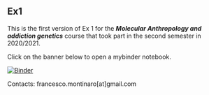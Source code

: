 ## Ex1

This is the first version of Ex 1 for the ***Molecular Anthropology and addiction genetics*** course that took part in the second semester in 2020/2021.

Click on the banner below to open a mybinder notebook.

[![Binder](https://mybinder.org/badge_logo.svg)](https://mybinder.org/v2/gh/francescomontinaro/Ex1/HEAD)


Contacts: francesco.montinaro[at]gmail.com
